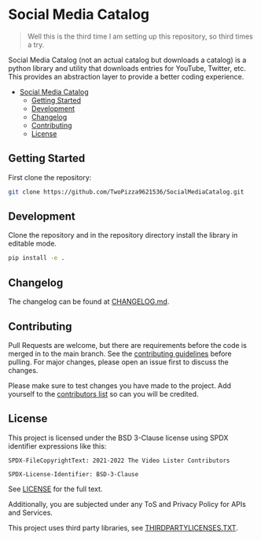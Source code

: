 # Social Media Catalog

> Well this is the third time I am setting up this repository, so third
> times a try.

Social Media Catalog (not an actual catalog but downloads a catalog) is a python
library and utility that downloads entries for YouTube, Twitter, etc. This
provides an abstraction layer to provide a better coding experience.

- [Social Media Catalog](#social-media-catalog)
  - [Getting Started](#getting-started)
  - [Development](#development)
  - [Changelog](#changelog)
  - [Contributing](#contributing)
  - [License](#license)

## Getting Started

First clone the repository:

```bash
git clone https://github.com/TwoPizza9621536/SocialMediaCatalog.git
```

## Development

Clone the repository and in the repository directory install the library in
editable mode.

```bash
pip install -e .
```

## Changelog

The changelog can be found at [CHANGELOG.md](CHANGELOG.md).

## Contributing

Pull Requests are welcome, but there are requirements before the code is merged
in to the main branch. See the [contributing guidelines](docs/CONTRIBUTING.md)
before pulling. For major changes, please open an issue first to discuss the
changes.

Please make sure to test changes you have made to the project. Add yourself to
the [contributors list](docs/CONTRIBUTORS.md) so can you will be credited.

## License

This project is licensed under the BSD 3-Clause license using SPDX identifier
expressions like this:

```text
SPDX-FileCopyrightText: 2021-2022 The Video Lister Contributors

SPDX-License-Identifier: BSD-3-Clause
```

See [LICENSE](LICENSE) for the full text.

Additionally, you are subjected under any ToS and Privacy Policy for APIs and
Services.

This project uses third party libraries, see
[THIRDPARTYLICENSES.TXT](THIRDPARTYLICENSES.TXT).
